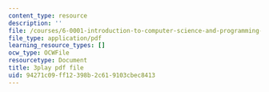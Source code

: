 ```yaml
---
content_type: resource
description: ''
file: /courses/6-0001-introduction-to-computer-science-and-programming-in-python-fall-2016/94271c09ff12398b2c619103cbec8413_jjbWNcIjmzc.pdf
file_type: application/pdf
learning_resource_types: []
ocw_type: OCWFile
resourcetype: Document
title: 3play pdf file
uid: 94271c09-ff12-398b-2c61-9103cbec8413
---
```

